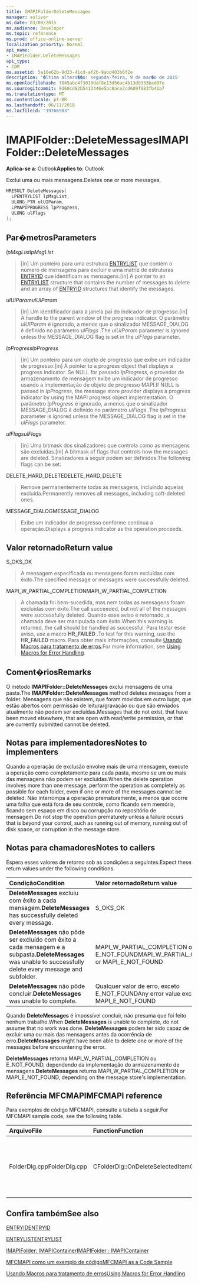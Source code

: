 ```yaml
---
title: IMAPIFolderDeleteMessages
manager: soliver
ms.date: 03/09/2015
ms.audience: Developer
ms.topic: reference
ms.prod: office-online-server
localization_priority: Normal
api_name:
- IMAPIFolder.DeleteMessages
api_type:
- COM
ms.assetid: 5a16e62b-9d33-41cd-af2b-9abd403b6f2e
description: '�ltima altera��o: segunda-feira, 9 de mar�o de 2015'
ms.openlocfilehash: 7845abc4f3010daf8e13d56ac4b13d0333bad07e
ms.sourcegitcommit: 9d60cd82b5413446e5bc8ace2cd689f683fb41a7
ms.translationtype: MT
ms.contentlocale: pt-BR
ms.lasthandoff: 06/11/2018
ms.locfileid: "19766983"
---
```

# <a name="imapifolderdeletemessages"></a><span data-ttu-id="71430-103">IMAPIFolder::DeleteMessages</span><span class="sxs-lookup"><span data-stu-id="71430-103">IMAPIFolder::DeleteMessages</span></span>

  
  
<span data-ttu-id="71430-104">**Aplica-se a**: Outlook</span><span class="sxs-lookup"><span data-stu-id="71430-104">**Applies to**: Outlook</span></span> 
  
<span data-ttu-id="71430-105">Exclui uma ou mais mensagens.</span><span class="sxs-lookup"><span data-stu-id="71430-105">Deletes one or more messages.</span></span>
  
```cpp
HRESULT DeleteMessages(
  LPENTRYLIST lpMsgList,
  ULONG_PTR ulUIParam,
  LPMAPIPROGRESS lpProgress,
  ULONG ulFlags
);
```

## <a name="parameters"></a><span data-ttu-id="71430-106">Par�metros</span><span class="sxs-lookup"><span data-stu-id="71430-106">Parameters</span></span>

 <span data-ttu-id="71430-107">_lpMsgList_</span><span class="sxs-lookup"><span data-stu-id="71430-107">_lpMsgList_</span></span>
  
> <span data-ttu-id="71430-108">[in] Um ponteiro para uma estrutura [ENTRYLIST](entrylist.md) que contém o número de mensagens para excluir e uma matriz de estruturas [ENTRYID](entryid.md) que identificam as mensagens.</span><span class="sxs-lookup"><span data-stu-id="71430-108">[in] A pointer to an [ENTRYLIST](entrylist.md) structure that contains the number of messages to delete and an array of [ENTRYID](entryid.md) structures that identify the messages.</span></span> 
    
 <span data-ttu-id="71430-109">_ulUIParam_</span><span class="sxs-lookup"><span data-stu-id="71430-109">_ulUIParam_</span></span>
  
> <span data-ttu-id="71430-110">[in] Um identificador para a janela pai do indicador de progresso.</span><span class="sxs-lookup"><span data-stu-id="71430-110">[in] A handle to the parent window of the progress indicator.</span></span> <span data-ttu-id="71430-111">O parâmetro _ulUIParam_ é ignorado, a menos que o sinalizador MESSAGE_DIALOG é definido no parâmetro _ulFlags_ .</span><span class="sxs-lookup"><span data-stu-id="71430-111">The  _ulUIParam_ parameter is ignored unless the MESSAGE_DIALOG flag is set in the  _ulFlags_ parameter.</span></span> 
    
 <span data-ttu-id="71430-112">_lpProgress_</span><span class="sxs-lookup"><span data-stu-id="71430-112">_lpProgress_</span></span>
  
> <span data-ttu-id="71430-113">[in] Um ponteiro para um objeto de progresso que exibe um indicador de progresso.</span><span class="sxs-lookup"><span data-stu-id="71430-113">[in] A pointer to a progress object that displays a progress indicator.</span></span> <span data-ttu-id="71430-114">Se NULL for passado _lpProgress_, o provedor de armazenamento de mensagem exibe um indicador de progresso usando a implementação de objeto de progresso MAPI.</span><span class="sxs-lookup"><span data-stu-id="71430-114">If NULL is passed in  _lpProgress_, the message store provider displays a progress indicator by using the MAPI progress object implementation.</span></span> <span data-ttu-id="71430-115">O parâmetro _lpProgress_ é ignorado, a menos que o sinalizador MESSAGE_DIALOG é definido no parâmetro _ulFlags_ .</span><span class="sxs-lookup"><span data-stu-id="71430-115">The  _lpProgress_ parameter is ignored unless the MESSAGE_DIALOG flag is set in the  _ulFlags_ parameter.</span></span> 
    
 <span data-ttu-id="71430-116">_ulFlags_</span><span class="sxs-lookup"><span data-stu-id="71430-116">_ulFlags_</span></span>
  
> <span data-ttu-id="71430-117">[in] Uma bitmask dos sinalizadores que controla como as mensagens são excluídas.</span><span class="sxs-lookup"><span data-stu-id="71430-117">[in] A bitmask of flags that controls how the messages are deleted.</span></span> <span data-ttu-id="71430-118">Sinalizadores a seguir podem ser definidos:</span><span class="sxs-lookup"><span data-stu-id="71430-118">The following flags can be set:</span></span>
    
<span data-ttu-id="71430-119">DELETE_HARD_DELETE</span><span class="sxs-lookup"><span data-stu-id="71430-119">DELETE_HARD_DELETE</span></span>
  
> <span data-ttu-id="71430-120">Remove permanentemente todas as mensagens, incluindo aquelas excluída.</span><span class="sxs-lookup"><span data-stu-id="71430-120">Permanently removes all messages, including soft-deleted ones.</span></span>
    
<span data-ttu-id="71430-121">MESSAGE_DIALOG</span><span class="sxs-lookup"><span data-stu-id="71430-121">MESSAGE_DIALOG</span></span> 
  
> <span data-ttu-id="71430-122">Exibe um indicador de progresso conforme continua a operação.</span><span class="sxs-lookup"><span data-stu-id="71430-122">Displays a progress indicator as the operation proceeds.</span></span>
    
## <a name="return-value"></a><span data-ttu-id="71430-123">Valor retornado</span><span class="sxs-lookup"><span data-stu-id="71430-123">Return value</span></span>

<span data-ttu-id="71430-124">S_OK</span><span class="sxs-lookup"><span data-stu-id="71430-124">S_OK</span></span> 
  
> <span data-ttu-id="71430-125">A mensagem especificada ou mensagens foram excluídas com êxito.</span><span class="sxs-lookup"><span data-stu-id="71430-125">The specified message or messages were successfully deleted.</span></span>
    
<span data-ttu-id="71430-126">MAPI_W_PARTIAL_COMPLETION</span><span class="sxs-lookup"><span data-stu-id="71430-126">MAPI_W_PARTIAL_COMPLETION</span></span> 
  
> <span data-ttu-id="71430-127">A chamada foi bem-sucedida, mas nem todas as mensagens foram excluídas com êxito.</span><span class="sxs-lookup"><span data-stu-id="71430-127">The call succeeded, but not all of the messages were successfully deleted.</span></span> <span data-ttu-id="71430-128">Quando esse aviso é retornado, a chamada deve ser manipulada com êxito.</span><span class="sxs-lookup"><span data-stu-id="71430-128">When this warning is returned, the call should be handled as successful.</span></span> <span data-ttu-id="71430-129">Para testar esse aviso, use a macro **HR_FAILED** .</span><span class="sxs-lookup"><span data-stu-id="71430-129">To test for this warning, use the **HR_FAILED** macro.</span></span> <span data-ttu-id="71430-130">Para obter mais informações, consulte [Usando Macros para tratamento de erros](using-macros-for-error-handling.md).</span><span class="sxs-lookup"><span data-stu-id="71430-130">For more information, see [Using Macros for Error Handling](using-macros-for-error-handling.md).</span></span>
    
## <a name="remarks"></a><span data-ttu-id="71430-131">Coment�rios</span><span class="sxs-lookup"><span data-stu-id="71430-131">Remarks</span></span>

<span data-ttu-id="71430-132">O método **IMAPIFolder::DeleteMessages** exclui mensagens de uma pasta.</span><span class="sxs-lookup"><span data-stu-id="71430-132">The **IMAPIFolder::DeleteMessages** method deletes messages from a folder.</span></span> <span data-ttu-id="71430-133">Mensagens que não existem, que foram movidos em outro lugar, que estão abertos com permissão de leitura/gravação ou que são enviados atualmente não podem ser excluídas.</span><span class="sxs-lookup"><span data-stu-id="71430-133">Messages that do not exist, that have been moved elsewhere, that are open with read/write permission, or that are currently submitted cannot be deleted.</span></span> 
  
## <a name="notes-to-implementers"></a><span data-ttu-id="71430-134">Notas para implementadores</span><span class="sxs-lookup"><span data-stu-id="71430-134">Notes to implementers</span></span>

<span data-ttu-id="71430-135">Quando a operação de exclusão envolve mais de uma mensagem, execute a operação como completamente para cada pasta, mesmo se um ou mais das mensagens não podem ser excluídas.</span><span class="sxs-lookup"><span data-stu-id="71430-135">When the delete operation involves more than one message, perform the operation as completely as possible for each folder, even if one or more of the messages cannot be deleted.</span></span> <span data-ttu-id="71430-136">Não interrompa a operação prematuramente, a menos que ocorre uma falha que está fora de seu controle, como ficando sem memória, ficando sem espaço em disco ou corrupção no repositório de mensagem.</span><span class="sxs-lookup"><span data-stu-id="71430-136">Do not stop the operation prematurely unless a failure occurs that is beyond your control, such as running out of memory, running out of disk space, or corruption in the message store.</span></span>
  
## <a name="notes-to-callers"></a><span data-ttu-id="71430-137">Notas para chamadores</span><span class="sxs-lookup"><span data-stu-id="71430-137">Notes to callers</span></span>

<span data-ttu-id="71430-138">Espera esses valores de retorno sob as condições a seguintes.</span><span class="sxs-lookup"><span data-stu-id="71430-138">Expect these return values under the following conditions.</span></span>
  
|<span data-ttu-id="71430-139">**Condição**</span><span class="sxs-lookup"><span data-stu-id="71430-139">**Condition**</span></span>|<span data-ttu-id="71430-140">**Valor retornado**</span><span class="sxs-lookup"><span data-stu-id="71430-140">**Return value**</span></span>|
|:-----|:-----|
|<span data-ttu-id="71430-141">**DeleteMessages** excluiu com êxito a cada mensagem.</span><span class="sxs-lookup"><span data-stu-id="71430-141">**DeleteMessages** has successfully deleted every message.</span></span>  <br/> |<span data-ttu-id="71430-142">S_OK</span><span class="sxs-lookup"><span data-stu-id="71430-142">S_OK</span></span>  <br/> |
|<span data-ttu-id="71430-143">**DeleteMessages** não pôde ser excluído com êxito a cada mensagem e a subpasta.</span><span class="sxs-lookup"><span data-stu-id="71430-143">**DeleteMessages** was unable to successfully delete every message and subfolder.</span></span>  <br/> |<span data-ttu-id="71430-144">MAPI_W_PARTIAL_COMPLETION ou E_NOT_FOUND</span><span class="sxs-lookup"><span data-stu-id="71430-144">MAPI_W_PARTIAL_COMPLETION or MAPI_E_NOT_FOUND</span></span>  <br/> |
|<span data-ttu-id="71430-145">**DeleteMessages** não pôde concluir.</span><span class="sxs-lookup"><span data-stu-id="71430-145">**DeleteMessages** was unable to complete.</span></span>  <br/> |<span data-ttu-id="71430-146">Qualquer valor de erro, exceto E_NOT_FOUND</span><span class="sxs-lookup"><span data-stu-id="71430-146">Any error value except MAPI_E_NOT_FOUND</span></span>  <br/> |
   
<span data-ttu-id="71430-147">Quando **DeleteMessages** é impossível concluir, não presuma que foi feito nenhum trabalho.</span><span class="sxs-lookup"><span data-stu-id="71430-147">When **DeleteMessages** is unable to complete, do not assume that no work was done.</span></span> <span data-ttu-id="71430-148">**DeleteMessages** podem ter sido capaz de excluir uma ou mais das mensagens antes da ocorrência de erro.</span><span class="sxs-lookup"><span data-stu-id="71430-148">**DeleteMessages** might have been able to delete one or more of the messages before encountering the error.</span></span> 
  
 <span data-ttu-id="71430-149">**DeleteMessages** retorna MAPI_W_PARTIAL_COMPLETION ou E_NOT_FOUND, dependendo da implementação do armazenamento de mensagens.</span><span class="sxs-lookup"><span data-stu-id="71430-149">**DeleteMessages** returns MAPI_W_PARTIAL_COMPLETION or MAPI_E_NOT_FOUND, depending on the message store's implementation.</span></span> 
  
## <a name="mfcmapi-reference"></a><span data-ttu-id="71430-150">Referência MFCMAPI</span><span class="sxs-lookup"><span data-stu-id="71430-150">MFCMAPI reference</span></span>

<span data-ttu-id="71430-151">Para exemplos de código MFCMAPI, consulte a tabela a seguir.</span><span class="sxs-lookup"><span data-stu-id="71430-151">For MFCMAPI sample code, see the following table.</span></span>
  
|<span data-ttu-id="71430-152">**Arquivo**</span><span class="sxs-lookup"><span data-stu-id="71430-152">**File**</span></span>|<span data-ttu-id="71430-153">**Function**</span><span class="sxs-lookup"><span data-stu-id="71430-153">**Function**</span></span>|<span data-ttu-id="71430-154">**Comment**</span><span class="sxs-lookup"><span data-stu-id="71430-154">**Comment**</span></span>|
|:-----|:-----|:-----|
|<span data-ttu-id="71430-155">FolderDlg.cpp</span><span class="sxs-lookup"><span data-stu-id="71430-155">FolderDlg.cpp</span></span>  <br/> |<span data-ttu-id="71430-156">CFolderDlg::OnDeleteSelectedItem</span><span class="sxs-lookup"><span data-stu-id="71430-156">CFolderDlg::OnDeleteSelectedItem</span></span>  <br/> |<span data-ttu-id="71430-157">MFCMAPI usa o método **IMAPIFolder::DeleteMessages** para excluir as mensagens especificadas.</span><span class="sxs-lookup"><span data-stu-id="71430-157">MFCMAPI uses the **IMAPIFolder::DeleteMessages** method to delete the specified messages.</span></span>  <br/> |
   
## <a name="see-also"></a><span data-ttu-id="71430-158">Confira também</span><span class="sxs-lookup"><span data-stu-id="71430-158">See also</span></span>



[<span data-ttu-id="71430-159">ENTRYID</span><span class="sxs-lookup"><span data-stu-id="71430-159">ENTRYID</span></span>](entryid.md)
  
[<span data-ttu-id="71430-160">ENTRYLIST</span><span class="sxs-lookup"><span data-stu-id="71430-160">ENTRYLIST</span></span>](entrylist.md)
  
[<span data-ttu-id="71430-161">IMAPIFolder: IMAPIContainer</span><span class="sxs-lookup"><span data-stu-id="71430-161">IMAPIFolder : IMAPIContainer</span></span>](imapifolderimapicontainer.md)


[<span data-ttu-id="71430-162">MFCMAPI como um exemplo de código</span><span class="sxs-lookup"><span data-stu-id="71430-162">MFCMAPI as a Code Sample</span></span>](mfcmapi-as-a-code-sample.md)
  
[<span data-ttu-id="71430-163">Usando Macros para tratamento de erros</span><span class="sxs-lookup"><span data-stu-id="71430-163">Using Macros for Error Handling</span></span>](using-macros-for-error-handling.md)


